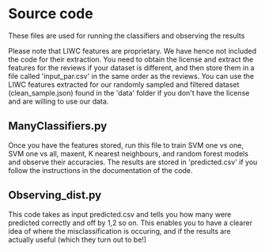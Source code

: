 # Source code

These files are used for running the classifiers and observing the results

Please note that LIWC features are proprietary. We have hence not included the code for their extraction. You need to obtain the license and extract the features for the reviews if your dataset is different, and then store them in a file called 'input_par.csv' in the same order as the reviews. You can use the LIWC features extracted for our randomly sampled and filtered dataset (clean_sample.json) found in the 'data' folder if you don't have the license and are willing to use our data.

## ManyClassifiers.py

Once you have the features stored, run this file to train SVM one vs one, SVM one vs all, maxent, K nearest neighbours, and random forest models and observe their accuracies. The results are stored in 'predicted.csv' if you follow the instructions in the documentation of the code.

## Observing_dist.py

This code takes as input predicted.csv and tells you how many were predicted correctly and off by 1,2 so on. This enables you to have a clearer idea of where the misclassification is occuring, and if the results are actually useful (which they turn out to be!)


